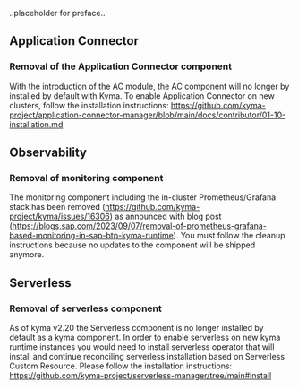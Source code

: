 ..placeholder for preface..

## Application Connector

### Removal of the Application Connector component
With the introduction of the AC module, the AC component will no longer by installed by default with Kyma.
To enable Application Connector on new clusters, follow the installation instructions:
https://github.com/kyma-project/application-connector-manager/blob/main/docs/contributor/01-10-installation.md
 
## Observability

### Removal of monitoring component
The monitoring component including the in-cluster Prometheus/Grafana stack has been removed (https://github.com/kyma-project/kyma/issues/16306) as announced with blog post (https://blogs.sap.com/2023/09/07/removal-of-prometheus-grafana-based-monitoring-in-sap-btp-kyma-runtime). You must follow the cleanup instructions because no updates to the component will be shipped anymore.

## Serverless

### Removal of serverless component
As of kyma v2.20 the Serverless component is no longer installed by default as a kyma component.
In order to enable serverless on new kyma runtime instances you would need to install serverless operator that will install and continue reconciling serverless installation based on Serverless Custom Resource.
Please follow the installation instructions:
https://github.com/kyma-project/serverless-manager/tree/main#install   
